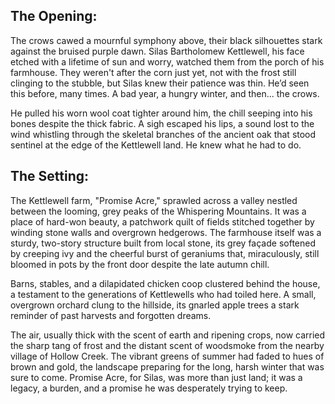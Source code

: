 ## The Opening:

The crows cawed a mournful symphony above, their black silhouettes stark against the bruised purple dawn. Silas Bartholomew Kettlewell, his face etched with a lifetime of sun and worry, watched them from the porch of his farmhouse. They weren't after the corn just yet, not with the frost still clinging to the stubble, but Silas knew their patience was thin. He’d seen this before, many times. A bad year, a hungry winter, and then... the crows.

He pulled his worn wool coat tighter around him, the chill seeping into his bones despite the thick fabric. A sigh escaped his lips, a sound lost to the wind whistling through the skeletal branches of the ancient oak that stood sentinel at the edge of the Kettlewell land. He knew what he had to do.

## The Setting:

The Kettlewell farm, "Promise Acre," sprawled across a valley nestled between the looming, grey peaks of the Whispering Mountains. It was a place of hard-won beauty, a patchwork quilt of fields stitched together by winding stone walls and overgrown hedgerows. The farmhouse itself was a sturdy, two-story structure built from local stone, its grey façade softened by creeping ivy and the cheerful burst of geraniums that, miraculously, still bloomed in pots by the front door despite the late autumn chill.

Barns, stables, and a dilapidated chicken coop clustered behind the house, a testament to the generations of Kettlewells who had toiled here. A small, overgrown orchard clung to the hillside, its gnarled apple trees a stark reminder of past harvests and forgotten dreams.

The air, usually thick with the scent of earth and ripening crops, now carried the sharp tang of frost and the distant scent of woodsmoke from the nearby village of Hollow Creek. The vibrant greens of summer had faded to hues of brown and gold, the landscape preparing for the long, harsh winter that was sure to come. Promise Acre, for Silas, was more than just land; it was a legacy, a burden, and a promise he was desperately trying to keep.
